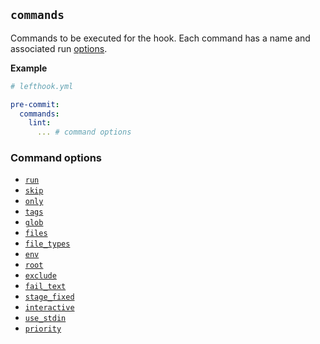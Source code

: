 ## `commands`

Commands to be executed for the hook. Each command has a name and associated run [options](#command).

**Example**

```yml
# lefthook.yml

pre-commit:
  commands:
    lint:
      ... # command options
```

### Command options

- [`run`](./run.md)
- [`skip`](./skip.md)
- [`only`](./only.md)
- [`tags`](./tags.md)
- [`glob`](./glob.md)
- [`files`](./files.md)
- [`file_types`](./file_types.md)
- [`env`](./env.md)
- [`root`](./root.md)
- [`exclude`](./exclude.md)
- [`fail_text`](./fail_text.md)
- [`stage_fixed`](./stage_fixed.md)
- [`interactive`](./interactive.md)
- [`use_stdin`](./use_stdin.md)
- [`priority`](./priority.md)

